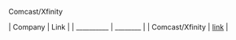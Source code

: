 
Comcast/Xfinity

| Company | Link |
| __________ | ________ |
| Comcast/Xfinity | [link](https://pc2.mypreferences.com/Comcast/OptOut/Default.aspx "link") |
